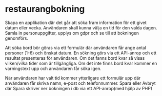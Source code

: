 # restaurangbokning
Skapa en applikation där det går att söka fram information för ett givet datum eller vecka. Användaren skall kunna välja en tid för den valda dagen. Samla in personuppgifter, upplys om gdpr och se till att bokningen genomförs.

Att söka bord bör göras via ett formulär där användaren får ange antal personer (1-6) och önskat datum. En sökning görs via ett API-anrop och ett resultat presenteras för användaren. Om det fanns bord kvar så visas vilken/vilka tider som är tillgängliga. Om det inte finns bord kvar kommer en varningstext upp och användaren får söka igen.

När användaren har valt tid kommer ytterligare ett formulär upp där användaren får skriva namn, e-post och telefonnummer. Spara eller Avbryt där Spara skriver ner bokningen i db via ett API-anrop(med hjälp av PHP)
